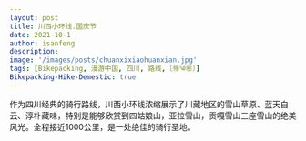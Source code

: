 ```yaml
---
layout: post
title: 川西小环线.国庆节
date: 2021-10-1
author: isanfeng
description:
image: '/images/posts/chuanxixiaohuanxian.jpg'
tags: [Bikepacking, 漫游中国, 四川, 路线,〔㊕༄㊙〕]
Bikepacking-Hike-Demestic: true
---
```


<script>
    function password()
    {
        var i=1;
            var passwd=prompt('此文章已被三丰设置为私密，请寻求三丰授权后再考虑踏足此地吧！','');//这是输入密码的提示语，可以改为你想要显示的内容，比如本站地址之类的
        while(i<3)
        {
            if(passwd=="i love isanfeng")//这是密码
            {
            alert('已被授权，请进！');//这是输入正确后的提示，可以改为自己想要的提示语
            break;
            }
            i++;
            var passwd=prompt('未被授权!请重新输入:\n你还有'+(4-i)+'次机会。');
        }
        if(password!="vip.zan.smarted"&&i==3)
        {
            alert('看来此处不值得踏足，再见喽，亲爱滴，希望你能有更美好的发现。');
            location.href="/";//这是密码输入错误超过3次后转到的错误页面，也可设为别的页面
        }
        return "";
    }
        password();
</script>

作为四川经典的骑行路线，川西小环线浓缩展示了川藏地区的雪山草原、蓝天白云、淳朴藏味，特别是能够欣赏到四姑娘山，亚拉雪山，贡嘎雪山三座雪山的绝美风光。全程接近1000公里，是一处绝佳的骑行圣地。
